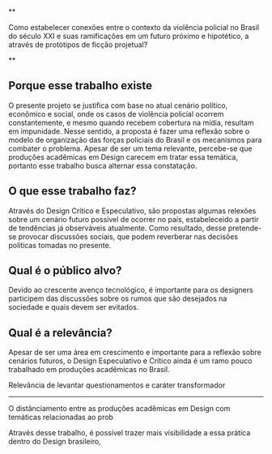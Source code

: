 **

Como estabelecer conexões entre o contexto da violência policial no Brasil do século XXI e suas ramificações em um futuro próximo e hipotético, a através de protótipos de ficção projetual?

**


## Porque esse trabalho existe

O presente projeto se justifica com base no atual cenário político, econômico e social, onde os casos de violência policial ocorrem constantemente, e mesmo quando recebem cobertura na mídia, resultam em impunidade. Nesse sentido, a proposta é fazer uma reflexão sobre o modelo de organização das forças policiais do Brasil e os mecanismos para combater o problema. Apesar de ser um tema relevante, percebe-se que produções acadêmicas em Design carecem em tratar essa temática, portanto esse trabalho busca alternar essa constatação.


## O que esse trabalho faz?
Através do Design Crítico e Especulativo, são propostas algumas relexões sobre um cenário futuro possível de ocorrer no país, estabeleceido a partir de tendências já observáveis atualmente. Como resultado, desse pretende-se provocar discussões sociais, que podem reverberar nas decisões políticas tomadas no presente.



## Qual é o público alvo?
Devido ao crescente avenço tecnológico, é importante para os designers participem das discussões sobre os rumos que são desejados na sociedade e quais devem ser evitados.


## Qual é a relevância?


Apesar de ser uma área em crescimento e importante para a reflexão sobre cenários futuros, o Design Especulativo e Crítico ainda é um ramo pouco trabalhado em produções acadêmicas no Brasil.

Relevância de levantar questionamentos e caráter transformador

----


O distânciamento entre as produções acadêmicas em Design com temáticas relacionadas ao prob




Através desse trabalho,  é possível trazer mais visibilidade a essa prática dentro do Design brasileiro, 

